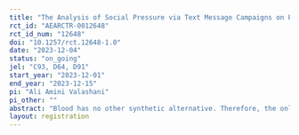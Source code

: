 ```yaml
---
title: "The Analysis of Social Pressure via Text Message Campaigns on Prosocial Behaviors: Evidence from a Field Experiment on Iranian Blood Donation Behavior"
rct_id: "AEARCTR-0012648"
rct_id_num: "12648"
doi: "10.1257/rct.12648-1.0"
date: "2023-12-04"
status: "on_going"
jel: "C93, D64, D91"
start_year: "2023-12-01"
end_year: "2023-12-15"
pi: "Ali Amini Valashani"
pi_other: ""
abstract: "Blood has no other synthetic alternative. Therefore, the only way to supply it is by donation, which requires motivation. Based on the literature, social pressure is one of those incentives that proved to be effective. However, this comes at the cost of disutility for donors and hiring solicitors. Text message campaigns, on the other hand, are fast, less costly, and more inclusive. Since the pressure exerted is indirect, it raises questions about its effectiveness. So, we have designed a field experiment to evaluate whether exerting social pressure via text message campaigns can motivate significantly more people to donate blood or not."
layout: registration
---
```


